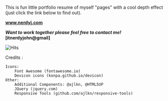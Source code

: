 This is fun little portfolio resume of myself "pages" with a cool depth effect (just click the link below to find out).

<b>www.nerdyj.com</b>	


<b>*Want to work together please feel free to contact me!* [itnerdyjohn@gmail]</b>

<!--:Github
[![HitCount](http://hits.dwyl.io/hkyinked/nerdyj.svg)](http://hits.dwyl.io/hkyinked/nerdyj)-->

<!--:nerdyjwebdesign-->
![Hits](https://hitcounter.pythonanywhere.com/count/tag.svg?url=www.nerdyjwebdesign.com)

Credits :

	Icons:
		Font Awesome (fontawesome.io)
		Devicon icons (konpa.github.io/devicon)
	Other:
		Additional Components: @ajlkn, @HTML5UP
		JQuery (jquery.com)
		Responsive Tools (github.com/ajlkn/responsive-tools)
